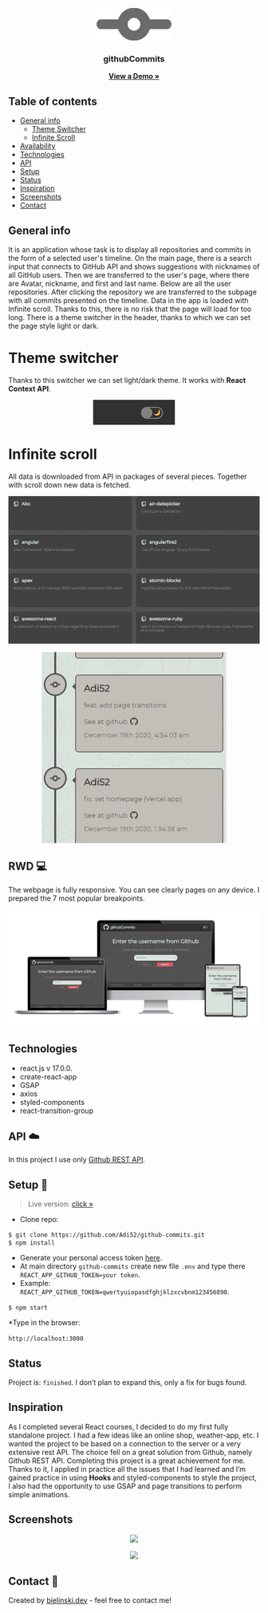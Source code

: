 <p align="center">
  <img src="readme-assets/commit.png" width="150">
  <h3 align="center">githubCommits</h3>
  <p align="center">
    <a href="https://github-commits-git-main.adi52.vercel.app/"><strong>View a Demo »</strong></a>
  </p>
</p>



## Table of contents
* [General info](#general-info)
  * [Theme Switcher](#theme-switcher)
  * [Infinite Scroll](#infinite-scroll)
* [Availability](#RWD)
* [Technologies](#technologies)
* [API](#API-cloud)
* [Setup](#setup-dvd)
* [Status](#status)
* [Inspiration](#inspiration)
* [Screenshots](#screenshots)
* [Contact](#contact-e-mail)

## General info

It is an application whose task is to display all repositories and commits in the form of a selected user's timeline. On the main page, there is a search input that connects to GitHub API and shows suggestions with nicknames of all GitHub users. Then we are transferred to the user's page, where there are Avatar, nickname, and first and last name. Below are all the user repositories. After clicking the repository we  are transferred to the subpage with all commits presented on the timeline.
Data in the app is loaded with Infinite scroll. Thanks to this, there is no risk that the page will load for too long.
There is a theme switcher in the header, thanks to which we can set the page style light or dark.

# Theme switcher
Thanks to this switcher we can set light/dark theme. It works with <b>React Context API</b>.

<p align="center">
  <img src="readme-assets/theme-switcher.gif">
</p>

# Infinite scroll    
All data is downloaded from API in packages of several pieces. Together with scroll down new data is fetched.

<p align="center">
  <img src="readme-assets/infinite-scroll1.gif">
</p>

<p align="center">
  <img src="readme-assets/infinite-scroll2.gif">
</p>

## RWD :computer:
The webpage is fully responsive. You can see clearly pages on any device. I prepared the 7 most popular breakpoints.
<p align="center">
  <img src="readme-assets/rwd-design.png">
</p>

## Technologies 
* react.js v 17.0.0.
* create-react-app
* GSAP
* axios
* styled-components
* react-transition-group


## API :cloud:
In this project I use only [Github REST API](https://docs.github.com/en/free-pro-team@latest/rest/guides/getting-started-with-the-rest-api).


## Setup :dvd:

> Live version: [click »](https://github-commits-git-main.adi52.vercel.app/)

* Clone repo: 
```
$ git clone https://github.com/Adi52/github-commits.git 
$ npm install 
```
* Generate your personal access token [here](https://github.com/settings/tokens).
* At main directory `github-commits` create new file `.env` and type there `REACT_APP_GITHUB_TOKEN=your token`.
* Example: `REACT_APP_GITHUB_TOKEN=qwertyuiopasdfghjklzxcvbnm123456890`.

`
$ npm start
`

*Type in the browser:  

`http://localhost:3000`



## Status
Project is: `finished`. I don’t plan to expand this, only a fix for bugs found.


## Inspiration
As I completed several React courses, I decided to do my first fully standalone project. I had a few ideas like an online shop, weather-app, etc. I wanted the project to be based on a connection to the server or a very extensive rest API. The choice fell on a great solution from Github, namely Github REST API.
Completing this project is a great achievement for me. Thanks to it, I applied in practice all the issues that I had learned and I’m gained practice in using <b> Hooks </b> and styled-components to style the project, I also had the opportunity to use GSAP and page transitions to perform simple animations.


## Screenshots
<p align="center">
  <img src="readme-assets/githubCommits2.gif">
</p>

<p align="center">
  <img src="readme-assets/githubCommits.gif">
</p>


## Contact :e-mail:
Created by [bielinski.dev](https://github.com/adi52) - feel free to contact me!





